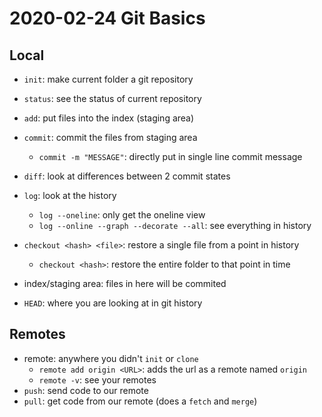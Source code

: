 # 2020-02-24 Git Basics

## Local

- `init`: make current folder a git repository
- `status`: see the status of current repository
- `add`: put files into the index (staging area)
- `commit`: commit the files from staging area
  - `commit -m "MESSAGE"`: directly put in single line commit message
- `diff`: look at differences between 2 commit states
- `log`: look at the history
  - `log --oneline`: only get the oneline view
  - `log --online --graph --decorate --all`: see everything in history
- `checkout <hash> <file>`: restore a single file from a point in history
  - `checkout <hash>`: restore the entire folder to that point in time

- index/staging area: files in here will be commited
- `HEAD`: where you are looking at in git history

## Remotes

- remote: anywhere you didn't `init` or `clone`
  - `remote add origin <URL>`: adds the url as a remote named `origin`
  - `remote -v`: see your remotes
- `push`: send code to our remote
- `pull`: get code from our remote (does a `fetch` and `merge`)
